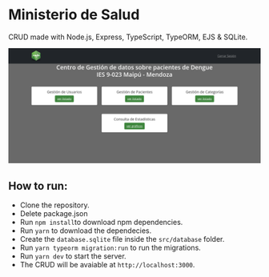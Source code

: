 # Ministerio de Salud
CRUD made with Node.js, Express, TypeScript, TypeORM, EJS &amp; SQLite.

![Home page image](https://github.com/mjperez89/crud-progra2/blob/564dab6aaff3c501c33448c28d98535146c29117/public/img/home.png)

## How to run:
- Clone the repository.
- Delete package.json
- Run `npm install`to download npm dependencies.
- Run `yarn` to download the dependecies.
- Create the `database.sqlite` file inside the `src/database` folder.
- Run `yarn typeorm migration:run` to run the migrations.
- Run `yarn dev` to start the server.
- The CRUD will be avaiable at `http://localhost:3000`.


